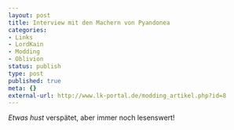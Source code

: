 ```yaml
---
layout: post
title: Interview mit den Machern von Pyandonea
categories:
- Links
- LordKain
- Modding
- Oblivion
status: publish
type: post
published: true
meta: {}
external-url: http://www.lk-portal.de/modding_artikel.php?id=8
---
```

<em>Etwas</em> *hust* verspätet, aber immer noch lesenswert!

